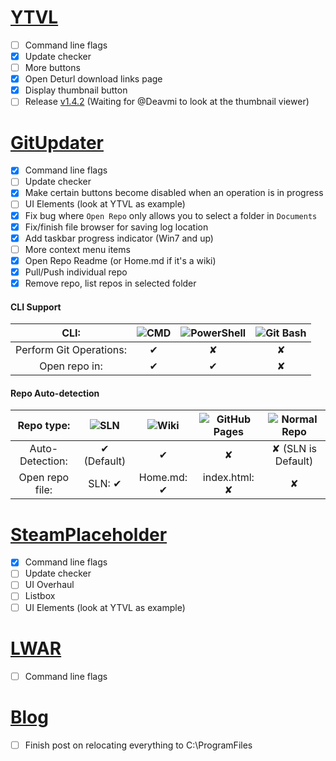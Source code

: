# [YTVL](https://github.com/Walkman100/YTVL)
- [ ] Command line flags
- [x] Update checker
- [ ] More buttons
 - [x] Open Deturl download links page
 - [x] Display thumbnail button
- [ ] Release [v1.4.2](https://github.com/Walkman100/YTVL/releases/tag/untagged-ba23fa9a48c55fe36508) (Waiting for @Deavmi to look at the thumbnail viewer)

# [GitUpdater](https://github.com/Walkman100/GitUpdater)
- [x] Command line flags
- [ ] Update checker
- [x] Make certain buttons become disabled when an operation is in progress
- [ ] UI Elements (look at YTVL as example)
 - [x] Fix bug where `Open Repo` only allows you to select a folder in `Documents`
 - [x] Fix/finish file browser for saving log location
 - [x] Add taskbar progress indicator (Win7 and up)
- [ ] More context menu items
 - [x] Open Repo Readme (or Home.md if it's a wiki)
 - [x] Pull/Push individual repo
 - [x] Remove repo, list repos in selected folder
 
#### CLI Support

| CLI: | ![CMD](http://walkman100.github.io/Walkman/Images/WindowsProjectsOriginalImages/CmdLarge.png "CMD") | ![PowerShell](http://walkman100.github.io/Walkman/Images/WindowsProjectsOriginalImages/PSLarge.png "PowerShell") | ![Git Bash](https://www.accesstomemory.org/es/docs/about-contribute/_images/code-fork.png "Git Bash")
| :------------------: | :-: | :-: | :-: |
| Perform Git Operations: | ✔ | ✘ | ✘ |
| Open repo in:           | ✔ | ✔ | ✘ |

#### Repo Auto-detection

| Repo type:      | ![SLN](http://walkman100.github.io/Walkman/Images/WindowsProjectsOriginalImages/VS_SLN.png "SLN") | ![Wiki](http://walkman100.github.io/Walkman/Images/WindowsProjectsOriginalImages/GitHub-Wiki.png "Wiki") | ![GitHub Pages](http://walkman100.github.io/Walkman/Images/WindowsProjectsOriginalImages/github.pages-clean.jpg "GitHub Pages") | ![Normal Repo](https://assets.xplenty.com/blog/assets/2014/08/github-dc-repo.png "Normal Repo") |
| :-------------: | :----------: | :---------: | :------------: | :----------------: |
| Auto-Detection: | ✔ (Default) | ✔          | ✘             | ✘ (SLN is Default) |
| Open repo file: | SLN: ✔      | Home.md: ✔ | index.html: ✘ | ✘                  |

# [SteamPlaceholder](https://github.com/Walkman100/SteamPlaceholder)
- [x] Command line flags
- [ ] Update checker
- [ ] UI Overhaul
 - [ ] Listbox
 - [ ] UI Elements (look at YTVL as example)

# [LWAR](https://github.com/CampusTools/LWAR)
- [ ] Command line flags

# [Blog](http://matthewcstech.blogspot.com/)
- [ ] Finish post on relocating everything to C:\ProgramFiles